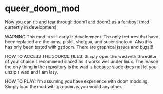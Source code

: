 # queer_doom_mod
Now you can rip and tear through doom1 and doom2 as a femboy! (mod currently in development)

WARNING
This mod is still early in development. The only textures that have been replaced are the arms, pistol, shotgun, and super shotgun. Also this has only been tested with gzdoom. There are graphical issues and bugs!!!

HOW TO ACCESS THE SOURCE FILES:
Simply open the wad with the editor of your choice. I recommend slade3 as it works well under linux. The reason the only thing in the repository is the wad is because slade does not let you unzip a wad and I am lazy.

HOW TO PLAY:
I'm assuming you have experience with doom modding. Simply load the mod with gzdoom as you would any other.
